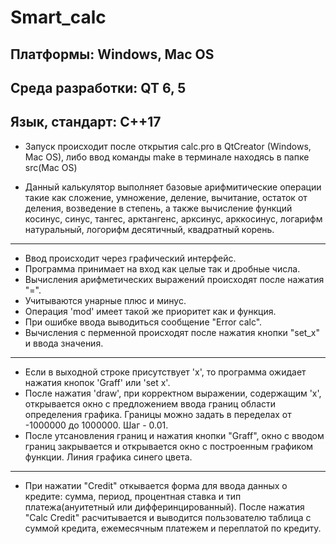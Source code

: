 # Smart_calc
## Платформы: Windows, Mac OS
## Среда разработки: QT 6, 5 
## Язык, стандарт: C++17

* Запуск происходит после открытия calc.pro в QtCreator (Windows, Mac OS), либо ввод команды make в терминале находясь в папке src(Mac OS)

* Данный калькулятор выполняет базовые арифмитические операции такие как сложение,
умножение, деление, вычитание, остаток от деления, возведение в степень, а также 
вычисление функций косинус, синус, тангес, арктангенс, арксинус, арккосинус,
логарифм натуральный, логорифм десятичный, квадратный корень.
***
* Ввод происходит через графический интерфейс.
* Программа принимает на вход как целые так и дробные числа.
* Вычисления арифметических выражений происходят после нажатия "=".
* Учитываются унарные плюс и минус.
* Операция 'mod' имеет такой же приоритет как и функция.
* При ошибке ввода выводиться сообщение "Error calc".
* Вычисления с перменной происходят после нажатия кнопки "set_x" и ввода значения.
***
* Если в выходной строке присутствует 'x', то программа ожидает нажатия кнопок 'Graff' или 'set x'.
* После нажатия 'draw', при корректном выражении, содержащим 'x', открывается окно с предложением ввода
границ области определения графика. Границы можно задать в переделах от -1000000 до 1000000. Шаг - 0.01.
* После утсановления границ и нажатия кнопки
"Graff", окно с вводом границ закрывается и открывается окно с построенным графиком функции. Линия графика синего цвета.
***
* При нажатии "Credit" откывается форма для ввода данных о кредите: сумма, период, процентная ставка и тип платежа(ануитетный или дифферинцированный). После нажатия "Calc Credit" расчитывается и выводится пользователю таблица с суммой кредита, ежемесячным платежем и переплатой по кредиту.
